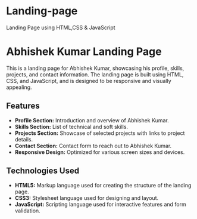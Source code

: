 # Landing-page
Landing Page using HTML,CSS &amp; JavaScript
# Abhishek Kumar Landing Page

This is a landing page for Abhishek Kumar, showcasing his profile, skills, projects, and contact information. The landing page is built using HTML, CSS, and JavaScript, and is designed to be responsive and visually appealing.

## Features

- **Profile Section:** Introduction and overview of Abhishek Kumar.
- **Skills Section:** List of technical and soft skills.
- **Projects Section:** Showcase of selected projects with links to project details.
- **Contact Section:** Contact form to reach out to Abhishek Kumar.
- **Responsive Design:** Optimized for various screen sizes and devices.

## Technologies Used

- **HTML5:** Markup language used for creating the structure of the landing page.
- **CSS3:** Stylesheet language used for designing and layout.
- **JavaScript:** Scripting language used for interactive features and form validation.


  
